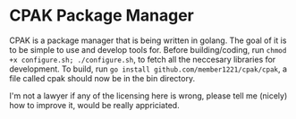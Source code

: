 # CPAK Package Manager
CPAK is a package manager that is being written in golang. The goal of it is to be simple to use and develop tools for.
Before building/coding, run `chmod +x configure.sh; ./configure.sh`, to fetch all the neccesary libraries for development.
To build, run `go install github.com/member1221/cpak/cpak`, a file called cpak should now be in the bin directory.


I'm not a lawyer if any of the licensing here is wrong, please tell me (nicely) how to improve it, would be really appriciated.